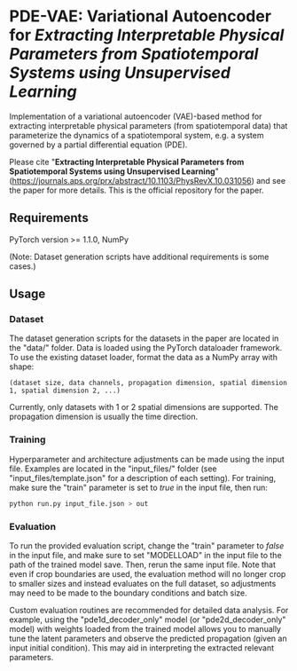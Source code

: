# PDE-VAE: Variational Autoencoder for *Extracting Interpretable Physical Parameters from Spatiotemporal Systems using Unsupervised Learning*

Implementation of a variational autoencoder (VAE)-based method for extracting interpretable physical parameters (from spatiotemporal data) that parameterize the dynamics of a spatiotemporal system, e.g. a system governed by a partial differential equation (PDE).

Please cite "**Extracting Interpretable Physical Parameters from Spatiotemporal Systems using Unsupervised Learning**" (https://journals.aps.org/prx/abstract/10.1103/PhysRevX.10.031056) and see the paper for more details. This is the official repository for the paper.

## Requirements
PyTorch version >= 1.1.0, NumPy

(Note: Dataset generation scripts have additional requirements is some cases.)

## Usage
### Dataset
The dataset generation scripts for the datasets in the paper are located in the "data/" folder. Data is loaded using the PyTorch dataloader framework. To use the existing dataset loader, format the data as a NumPy array with shape:

```
(dataset size, data channels, propagation dimension, spatial dimension 1, spatial dimension 2, ...)
```
Currently, only datasets with 1 or 2 spatial dimensions are supported. The propagation dimension is usually the time direction.

### Training
Hyperparameter and architecture adjustments can be made using the input file. Examples are located in the "input\_files/" folder (see "input\_files/template.json" for a description of each setting). For training, make sure the "train" parameter is set to *true* in the input file, then run:

```bash
python run.py input_file.json > out
```

### Evaluation
To run the provided evaluation script, change the "train" parameter to *false* in the input file, and make sure to set "MODELLOAD" in the input file to the path of the trained model save. Then, rerun the same input file. Note that even if crop boundaries are used, the evaluation method will no longer crop to smaller sizes and instead evaluates on the full dataset, so adjustments may need to be made to the boundary conditions and batch size.

Custom evaluation routines are recommended for detailed data analysis. For example, using the "pde1d_decoder_only" model (or "pde2d_decoder_only" model) with weights loaded from the trained model allows you to manually tune the latent parameters and observe the predicted propagation (given an input initial condition). This may aid in interpreting the extracted relevant parameters.
